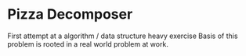 # Pizza Decomposer

First attempt at a algorithm / data structure heavy exercise
Basis of this problem is rooted in a real world problem at work.
